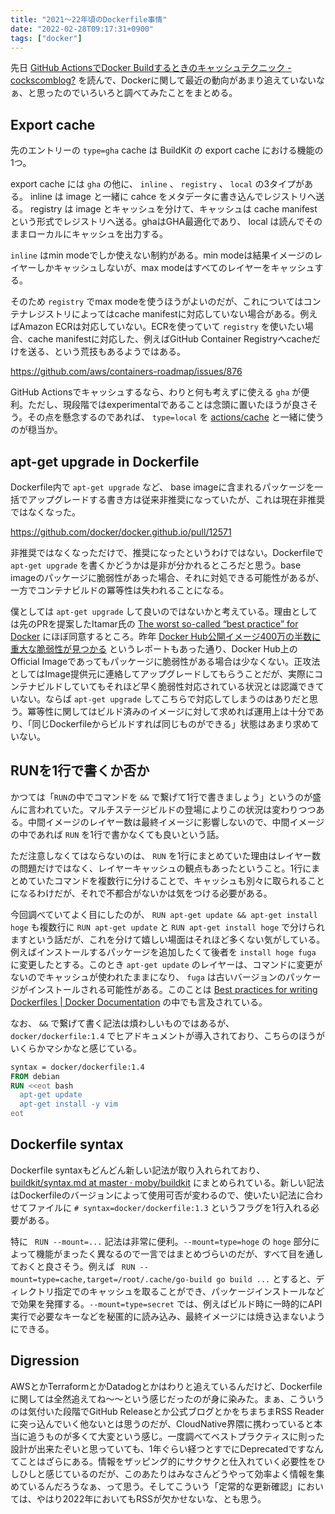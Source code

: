 ```yaml
---
title: "2021〜22年頃のDockerfile事情"
date: "2022-02-28T09:17:31+0900"
tags: ["docker"]
---
```


先日 [GitHub ActionsでDocker Buildするときのキャッシュテクニック - cockscomblog?](https://cockscomb.hatenablog.com/entry/2022/02/16/092538)  を読んで、Dockerに関して最近の動向があまり追えていないなぁ、と思ったのでいろいろと調べてみたことをまとめる。

## Export cache

先のエントリーの `type=gha` cache は BuildKit の export cache における機能の1つ。

export cache には `gha` の他に、 `inline` 、 `registry` 、 `local` の3タイプがある。 inline は image と一緒に cahce をメタデータに書き込んでレジストリへ送る。 registry は image とキャッシュを分けて、キャッシュは cache manifest という形式でレジストリへ送る。ghaはGHA最適化であり、 local は読んでそのままローカルにキャッシュを出力する。

`inline` はmin modeでしか使えない制約がある。min modeは結果イメージのレイヤーしかキャッシュしないが、max modeはすべてのレイヤーをキャッシュする。

そのため `registry` でmax modeを使うほうがよいのだが、これについてはコンテナレジストリによってはcache manifestに対応していない場合がある。例えばAmazon ECRは対応していない。ECRを使っていて `registry` を使いたい場合、cache manifestに対応した、例えばGitHub Container Registryへcacheだけを送る、という荒技もあるようではある。

https://github.com/aws/containers-roadmap/issues/876

GitHub Actionsでキャッシュするなら、わりと何も考えずに使える `gha` が便利。ただし、現段階ではexperimentalであることは念頭に置いたほうが良さそう。その点を懸念するのであれば、 `type=local` を [actions/cache](https://github.com/actions/cache) と一緒に使うのが穏当か。

## apt-get upgrade in Dockerfile

Dockerfile内で `apt-get upgrade` など、 base imageに含まれるパッケージを一括でアップグレードする書き方は従来非推奨になっていたが、これは現在非推奨ではなくなった。

https://github.com/docker/docker.github.io/pull/12571

非推奨ではなくなっただけで、推奨になったというわけではない。Dockerfileで `apt-get upgrade` を書くかどうかは是非が分かれるところだと思う。base imageのパッケージに脆弱性があった場合、それに対処できる可能性があるが、一方でコンテナビルドの冪等性は失われることになる。

僕としては `apt-get upgrade` して良いのではないかと考えている。理由としては先のPRを提案したItamar氏の [The worst so-called “best practice” for Docker](https://pythonspeed.com/articles/security-updates-in-docker/) にほぼ同意するところ。昨年 [Docker Hub公開イメージ400万の半数に重大な脆弱性が見つかる](https://www.infoq.com/jp/news/2021/03/dockerhub-image-vulnerabilities/) というレポートもあった通り、Docker Hub上のOfficial Imageであってもパッケージに脆弱性がある場合は少なくない。正攻法としてはImage提供元に連絡してアップグレードしてもらうことだが、実際にコンテナビルドしていてもそれほど早く脆弱性対応されている状況とは認識できていない。ならば `apt-get upgrade` してこちらで対応してしまうのはありだと思う。冪等性に関してはビルド済みのイメージに対して求めれば運用上は十分であり、「同じDockerfileからビルドすれば同じものができる」状態はあまり求めていない。

## RUNを1行で書くか否か

かつては「`RUN`の中でコマンドを `&&` で繋げて1行で書きましょう」というのが盛んに言われていた。マルチステージビルドの登場によりこの状況は変わりつつある。中間イメージのレイヤー数は最終イメージに影響しないので、中間イメージの中であれば `RUN` を1行で書かなくても良いという話。

ただ注意しなくてはならないのは、 `RUN` を1行にまとめていた理由はレイヤー数の問題だけではなく、レイヤーキャッシュの観点もあったということ。1行にまとめていたコマンドを複数行に分けることで、キャッシュも別々に取られることになるわけだが、それで不都合がないかは気をつける必要がある。

今回調べていてよく目にしたのが、 `RUN apt-get update && apt-get install hoge` も複数行に `RUN apt-get update` と `RUN apt-get install hoge` で分けられますという話だが、これを分けて嬉しい場面はそれほど多くない気がしている。例えばインストールするパッケージを追加したくて後者を `install hoge fuga` に変更したとする。このとき `apt-get update` のレイヤーは、コマンドに変更がないのでキャッシュが使われたままになり、 `fuga` は古いバージョンのパッケージがインストールされる可能性がある。このことは [Best practices for writing Dockerfiles | Docker Documentation](https://docs.docker.com/develop/develop-images/dockerfile_best-practices/#run) の中でも言及されている。

なお、 `&&` で繋げて書く記法は煩わしいものではあるが、 `docker/dockerfile:1.4` でヒアドキュメントが導入されており、こちらのほうがいくらかマシかなと感じている。

```Dockerfile
syntax = docker/dockerfile:1.4
FROM debian
RUN <<eot bash
  apt-get update
  apt-get install -y vim
eot
```

## Dockerfile syntax

Dockerfile syntaxもどんどん新しい記法が取り入れられており、 [buildkit/syntax.md at master · moby/buildkit](https://github.com/moby/buildkit/blob/master/frontend/dockerfile/docs/syntax.md) にまとめられている。新しい記法はDockerfileのバージョンによって使用可否が変わるので、使いたい記法に合わせてファイルに `# syntax=docker/dockerfile:1.3` というフラグを1行入れる必要がある。

特に ` RUN --mount=...` 記法は非常に便利。`--mount=type=hoge` の `hoge` 部分によって機能がまったく異なるので一言ではまとめづらいのだが、すべて目を通しておくと良さそう。例えば ` RUN --mount=type=cache,target=/root/.cache/go-build go build ...` とすると、ディレクトリ指定でのキャッシュを取ることができ、パッケージインストールなどで効果を発揮する。`--mount=type=secret` では、例えばビルド時に一時的にAPI実行で必要なキーなどを秘匿的に読み込み、最終イメージには焼き込まないようにできる。

## Digression

AWSとかTerraformとかDatadogとかはわりと追えているんだけど、Dockerfileに関しては全然追えてね〜〜という感じだったのが身に染みた。まぁ、こういうのは気付いた段階でGitHub Releaseとか公式ブログとかをちまちまRSS Readerに突っ込んでいく他ないとは思うのだが、CloudNative界隈に携わっていると本当に追うものが多くて大変という感じ。一度調べてベストプラクティスに則った設計が出来たぞいと思っていても、1年ぐらい経つとすでにDeprecatedですなんてことはざらにある。情報をザッピング的にサクサクと仕入れていく必要性をひしひしと感じているのだが、このあたりはみなさんどうやって効率よく情報を集めているんだろうなぁ、って思う。そしてこういう「定常的な更新確認」においては、やはり2022年においてもRSSが欠かせないな、とも思う。
